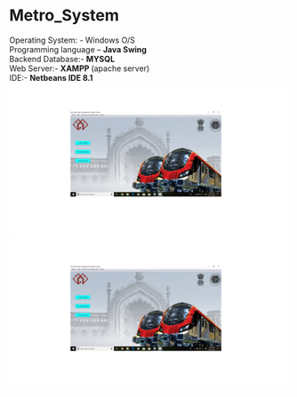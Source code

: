 # Metro_System
Operating System: - Windows O/S <br>
Programming language – <b>Java Swing</b> <br>
Backend Database:- <b>MYSQL</b> <br>
Web Server:- <b>XAMPP </b>(apache server) <br>
IDE:- <b>Netbeans IDE 8.1 </b>  <br>
<img src="https://github.com/shaheen14/Metro_System/blob/main/mainpage.png">
<img src="https://github.com/shaheen14/Metro_System/blob/main/mainpage.png">
